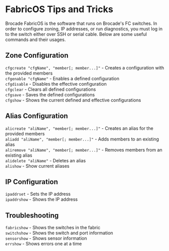 # FabricOS Tips and Tricks

Brocade FabricOS is the software that runs on Brocade's FC switches. In order to configure zoning, IP addresses, or
run diagnostics, you must log in to the switch either over SSH or serial cable. Below are some useful commands and their
usages.

## Zone Configuration
`cfgcreate "cfgName", "member[; member...]"` - Creates a configuration with the provided members  
`cfgenable "cfgName"` - Enables a defined configuration  
`cfgdisable` - Disables the effective configuration  
`cfgclear` - Clears all defined configurations  
`cfgsave` - Saves the defined configurations  
`cfgshow` - Shows the current defined and effective configurations  

## Alias Configuration
`alicreate "aliName", "member[; member...]"` - Creates an alias for the provided members  
`aliadd "aliName", "member[; member...]"` - Adds members to an existing alias  
`aliremove "aliName", "member[; member...]"` - Removes members from an existing alias  
`alidelete "aliName"` - Deletes an alias  
`alishow` - Show current aliases  

## IP Configuration
`ipaddrset` - Sets the IP address  
`ipaddrshow` - Shows the IP address  

## Troubleshooting
`fabricshow` - Shows the switches in the fabric  
`switchshow` - Shows the switch and port information  
`sensorshow` - Shows sensor information  
`errshow` - Shows errors one at a time  